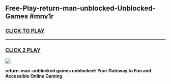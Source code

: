 
## Free-Play-return-man-unblocked-Unblocked-Games #mnv1r
<h3>
<a href="https://news.freeplayer.one?title=return-man-unblocked&ref=8M">CLICK TO PLAY</a></h3>
<hr>

<h3>
<a href="https://news.freeplayer.one?title=return-man-unblocked&ref=8M">CLICK 2 PLAY</a>
  
</h3>

<a href="https://news.freeplayer.one?title=return-man-unblocked&ref=8M"><img src="https://clearcache.store/games.png"></a>


**return-man-unblocked games unblocked: Your Gateway to Fun and Accessible Online Gaming**
